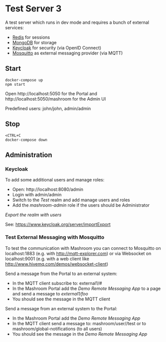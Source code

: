
# Test Server 3

A test server which runs in dev mode and requires a bunch of external services:

 * [Redis](https://redis.io) for sessions
 * [MongoDB](https://www.mongodb.com) for storage
 * [Keycloak](https://www.keycloak.org) for security (via OpenID Connect)
 * [Mosquitto](https://mosquitto.org) as external messaging provider (via MQTT)

## Start

    docker-compose up
    npm start

Open http://localhost:5050 for the Portal and http://localhost:5050/mashroom for the Admin UI

Predefined users: john/john, admin/admin

## Stop

    <CTRL+C
    docker-compose down

## Administration

### Keycloak

To add some additional users and manage roles:

  * Open: http://localhost:8080/admin
  * Login with admin/admin
  * Switch to the *Test* realm and add manage users and roles
  * Add the *mashroom-admin* role if the users should be Administrator

*Export the realm with users*

See: https://www.keycloak.org/server/importExport

### Test External Messaging with Mosquitto

To test the communication with Mashroom you can connect to Mosquitto on localhost:1883 (e.g. with http://mqtt-explorer.com)
or via Websocket on localhost:9001 (e.g. with a web client like http://www.hivemq.com/demos/websocket-client)

Send a message from the Portal to an external system:

 * In the MQTT client subscribe to: external1/#
 * In the Mashroom Portal add the *Demo Remote Messaging App* to a page and send a message to *external1/foo*
 * You should see the message in the MQTT client

Send a message from an external system to the Portal:

 * In the Mashroom Portal add the *Demo Remote Messaging App*
 * In the MQTT client send a message to: mashroom/user/<portal-user>/test
   or to mashroom/global-notifications (to all users)
 * You should see the message in the *Demo Remote Messaging App*
